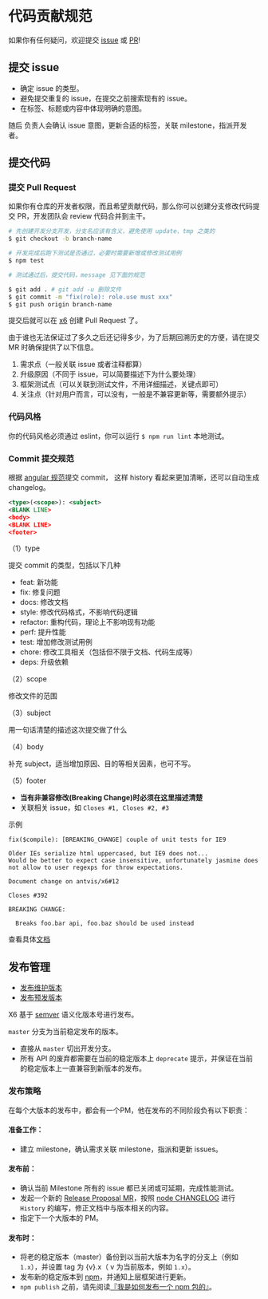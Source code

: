 # 代码贡献规范

如果你有任何疑问，欢迎提交 [issue](https://github.com/tools-js-cn/demo1/issues) 或 [PR](https://github.com/tools-js-cn/demo1/pulls)!

## 提交 issue

- 确定 issue 的类型。
- 避免提交重复的 issue，在提交之前搜索现有的 issue。
- 在标签、标题或内容中体现明确的意图。

随后 负责人会确认 issue 意图，更新合适的标签，关联 milestone，指派开发者。

## 提交代码

### 提交 Pull Request

如果你有仓库的开发者权限，而且希望贡献代码，那么你可以创建分支修改代码提交 PR，开发团队会 review 代码合并到主干。

```bash
# 先创建开发分支开发，分支名应该有含义，避免使用 update、tmp 之类的
$ git checkout -b branch-name

# 开发完成后跑下测试是否通过，必要时需要新增或修改测试用例
$ npm test

# 测试通过后，提交代码，message 见下面的规范

$ git add . # git add -u 删除文件
$ git commit -m "fix(role): role.use must xxx"
$ git push origin branch-name
```

提交后就可以在 [x6](https://github.com/tools-js-cn/demo1/pulls) 创建 Pull Request 了。

由于谁也无法保证过了多久之后还记得多少，为了后期回溯历史的方便，请在提交 MR 时确保提供了以下信息。

1. 需求点（一般关联 issue 或者注释都算）
2. 升级原因（不同于 issue，可以简要描述下为什么要处理）
3. 框架测试点（可以关联到测试文件，不用详细描述，关键点即可）
4. 关注点（针对用户而言，可以没有，一般是不兼容更新等，需要额外提示）

### 代码风格

你的代码风格必须通过 eslint，你可以运行 `$ npm run lint` 本地测试。

### Commit 提交规范

根据 [angular 规范](https://github.com/angular/angular.js/blob/master/CONTRIBUTING.md#commit-message-format)提交 commit，
这样 history 看起来更加清晰，还可以自动生成 changelog。

```xml
<type>(<scope>): <subject>
<BLANK LINE>
<body>
<BLANK LINE>
<footer>
```

（1）type

提交 commit 的类型，包括以下几种

- feat: 新功能
- fix: 修复问题
- docs: 修改文档
- style: 修改代码格式，不影响代码逻辑
- refactor: 重构代码，理论上不影响现有功能
- perf: 提升性能
- test: 增加修改测试用例
- chore: 修改工具相关（包括但不限于文档、代码生成等）
- deps: 升级依赖

（2）scope

修改文件的范围

（3）subject

用一句话清楚的描述这次提交做了什么

（4）body

补充 subject，适当增加原因、目的等相关因素，也可不写。

（5）footer

- **当有非兼容修改(Breaking Change)时必须在这里描述清楚**
- 关联相关 issue，如 `Closes #1, Closes #2, #3`

示例

```
fix($compile): [BREAKING_CHANGE] couple of unit tests for IE9

Older IEs serialize html uppercased, but IE9 does not...
Would be better to expect case insensitive, unfortunately jasmine does
not allow to user regexps for throw expectations.

Document change on antvis/x6#12

Closes #392

BREAKING CHANGE:

  Breaks foo.bar api, foo.baz should be used instead
```

查看具体[文档](https://docs.google.com/document/d/1QrDFcIiPjSLDn3EL15IJygNPiHORgU1_OOAqWjiDU5Y/edit)

## 发布管理

- [发布维护版本](https://github.com/semantic-release/semantic-release/blob/master/docs/recipes/release-workflow/maintenance-releases.md)
- [发布预发版本](https://github.com/semantic-release/semantic-release/blob/master/docs/recipes/release-workflow/pre-releases.md)

X6 基于 [semver](http://semver.org/lang/zh-CN/) 语义化版本号进行发布。

`master` 分支为当前稳定发布的版本。

- 直接从 `master` 切出开发分支。
- 所有 API 的废弃都需要在当前的稳定版本上 `deprecate` 提示，并保证在当前的稳定版本上一直兼容到新版本的发布。

### 发布策略

在每个大版本的发布中，都会有一个PM，他在发布的不同阶段负有以下职责：

#### 准备工作：

- 建立 milestone，确认需求关联 milestone，指派和更新 issues。

#### 发布前：

- 确认当前 Milestone 所有的 issue 都已关闭或可延期，完成性能测试。
- 发起一个新的 [Release Proposal MR](https://github.com/nodejs/node/pull/4181)，按照 [node CHANGELOG](https://github.com/nodejs/node/blob/master/CHANGELOG.md) 进行 `History` 的编写，修正文档中与版本相关的内容。
- 指定下一个大版本的 PM。

#### 发布时：

- 将老的稳定版本（master）备份到以当前大版本为名字的分支上（例如 `1.x`），并设置 tag 为 {v}.x（ v 为当前版本，例如 `1.x`）。
- 发布新的稳定版本到 [npm](http://npmjs.com)，并通知上层框架进行更新。
- `npm publish` 之前，请先阅读[『我是如何发布一个 npm 包的』](https://fengmk2.com/blog/2016/how-i-publish-a-npm-package)。

